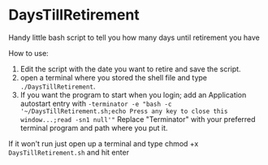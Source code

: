 # DaysTillRetirement
Handy little bash script to tell you how many days until retirement you have


How to use:

1. Edit the script with the date you want to retire and save the script.
2. open a terminal where you stored the shell file and type `./DaysTillRetirement`.
3. If you want the program to start when you login; add an Application autostart entry with `-terminator -e "bash -c '~/DaysTillRetirement.sh;echo Press any key to close this window...;read -sn1 null'"` Replace "Terminator" with your preferred terminal program and path where you put it.


If it won't run just open up a terminal and type chmod +x `DaysTillRetirement.sh` and hit enter
